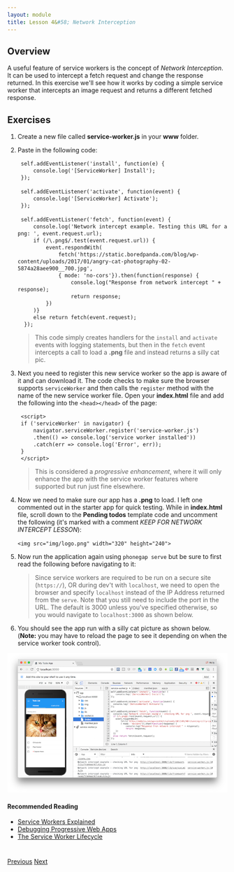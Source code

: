 ```yaml
---
layout: module
title: Lesson 4&#58; Network Interception
---
```


## Overview
A useful feature of service workers is the concept of _Network Interception_. It can be used to intercept a fetch request and change the response returned. In this exercise we'll see how it works by coding a simple service worker that intercepts an image request and returns a different fetched response.

## Exercises

1. Create a new file called **service-worker.js** in your **www** folder.
2. Paste in the following code:

        self.addEventListener('install', function(e) {
            console.log('[ServiceWorker] Install');
        });

        self.addEventListener('activate', function(event) {
            console.log('[ServiceWorker] Activate');
        });

        self.addEventListener('fetch', function(event) {
            console.log('Network intercept example. Testing this URL for a png: ', event.request.url);
            if (/\.png$/.test(event.request.url)) {
                event.respondWith(
                    fetch('https://static.boredpanda.com/blog/wp-content/uploads/2017/01/angry-cat-photography-02-5874a28aee900__700.jpg',
                    { mode: 'no-cors'}).then(function(response) {
                        console.log("Response from network intercept " + response);
                        return response;
                })
            )}
            else return fetch(event.request);                           
         });

   >This code simply creates handlers for the `install` and `activate` events with logging statements, but then in the `fetch` event intercepts a call to load a **.png** file and instead returns a silly cat pic.

3. Next you need to register this new service worker so the app is aware of it and can download it. The code checks to make sure the browser supports `serviceWorker` and then calls the `register` method with the name of the new service worker file. Open your **index.html** file and add the following into the `<head></head>` of the page:

        <script>
        if ('serviceWorker' in navigator) {
            navigator.serviceWorker.register('service-worker.js')
            .then(() => console.log('service worker installed'))
            .catch(err => console.log('Error', err));
        }
        </script>

   >This is considered a _progressive enhancement_, where it will only enhance the app with the service worker features where supported but run just fine elsewhere.

2. Now we need to make sure our app has a **.png** to load. I left one commented out in the starter app for quick testing. While in **index.html** file, scroll down to the **Pending todos** template code and uncomment the following (it's marked with a comment _KEEP FOR NETWORK INTERCEPT LESSON_):

      `<img src="img/logo.png" width="320" height="240">`      

4. Now run the application again using `phonegap serve` but be sure to first read the following before navigating to it:

   >Since service workers are required to be run on a secure site (`https://`), OR during dev't with `localhost`, we need to open the browser and specify `localhost` instead of the IP Address returned from the `serve`. Note that you still need to include the port in the URL. The default is 3000 unless you've specified otherwise, so you would navigate to `localhost:3000` as shown below. 

5. You should see the app run with a silly cat picture as shown below. (**Note:** you may have to reload the page to see it depending on when the service worker took control).

![](images/network-intercept1.png)

#### Recommended Reading
- [Service Workers Explained](https://github.com/w3c/ServiceWorker/blob/master/explainer.md)
- [Debugging Progressive Web Apps](https://developers.google.com/web/tools/chrome-devtools/progressive-web-apps)
- [The Service Worker Lifecycle](https://developers.google.com/web/fundamentals/instant-and-offline/service-worker/lifecycle)

<div class="row" style="margin-top:40px;">
<div class="col-sm-12">
<a href="lesson3.html" class="btn btn-default"><i class="glyphicon glyphicon-chevron-left"></i> Previous</a>
<a href="lesson5.html" class="btn btn-default pull-right">Next <i class="glyphicon
glyphicon-chevron-right"></i></a>
</div>
</div>
